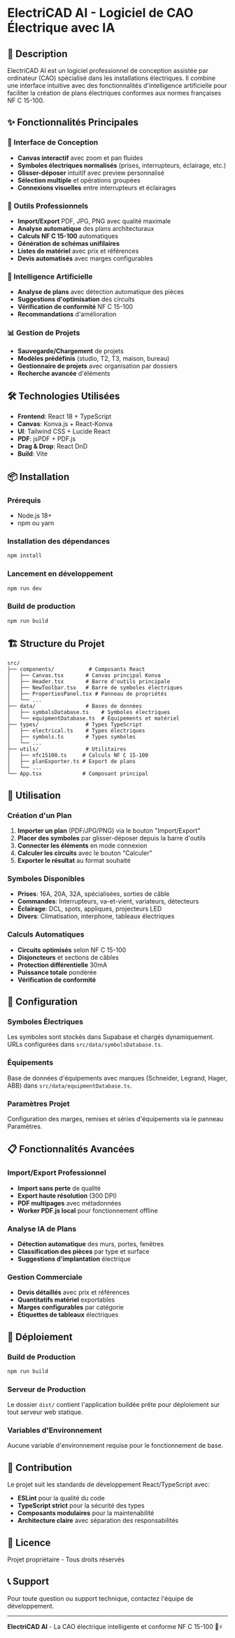 # ElectriCAD AI - Logiciel de CAO Électrique avec IA

## 🚀 Description

ElectriCAD AI est un logiciel professionnel de conception assistée par ordinateur (CAO) spécialisé dans les installations électriques. Il combine une interface intuitive avec des fonctionnalités d'intelligence artificielle pour faciliter la création de plans électriques conformes aux normes françaises NF C 15-100.

## ✨ Fonctionnalités Principales

### 🎨 Interface de Conception
- **Canvas interactif** avec zoom et pan fluides
- **Symboles électriques normalisés** (prises, interrupteurs, éclairage, etc.)
- **Glisser-déposer** intuitif avec preview personnalisé
- **Sélection multiple** et opérations groupées
- **Connexions visuelles** entre interrupteurs et éclairages

### 📐 Outils Professionnels
- **Import/Export** PDF, JPG, PNG avec qualité maximale
- **Analyse automatique** des plans architecturaux
- **Calculs NF C 15-100** automatiques
- **Génération de schémas unifilaires**
- **Listes de matériel** avec prix et références
- **Devis automatisés** avec marges configurables

### 🤖 Intelligence Artificielle
- **Analyse de plans** avec détection automatique des pièces
- **Suggestions d'optimisation** des circuits
- **Vérification de conformité** NF C 15-100
- **Recommandations** d'amélioration

### 📊 Gestion de Projets
- **Sauvegarde/Chargement** de projets
- **Modèles prédéfinis** (studio, T2, T3, maison, bureau)
- **Gestionnaire de projets** avec organisation par dossiers
- **Recherche avancée** d'éléments

## 🛠️ Technologies Utilisées

- **Frontend**: React 18 + TypeScript
- **Canvas**: Konva.js + React-Konva
- **UI**: Tailwind CSS + Lucide React
- **PDF**: jsPDF + PDF.js
- **Drag & Drop**: React DnD
- **Build**: Vite

## 📦 Installation

### Prérequis
- Node.js 18+ 
- npm ou yarn

### Installation des dépendances
```bash
npm install
```

### Lancement en développement
```bash
npm run dev
```

### Build de production
```bash
npm run build
```

## 🏗️ Structure du Projet

```
src/
├── components/           # Composants React
│   ├── Canvas.tsx       # Canvas principal Konva
│   ├── Header.tsx       # Barre d'outils principale
│   ├── NewToolbar.tsx   # Barre de symboles électriques
│   ├── PropertiesPanel.tsx # Panneau de propriétés
│   └── ...
├── data/                # Bases de données
│   ├── symbolsDatabase.ts    # Symboles électriques
│   └── equipmentDatabase.ts  # Équipements et matériel
├── types/               # Types TypeScript
│   ├── electrical.ts    # Types électriques
│   ├── symbols.ts       # Types symboles
│   └── ...
├── utils/               # Utilitaires
│   ├── nfc15100.ts     # Calculs NF C 15-100
│   ├── planExporter.ts # Export de plans
│   └── ...
└── App.tsx             # Composant principal
```

## 🎯 Utilisation

### Création d'un Plan
1. **Importer un plan** (PDF/JPG/PNG) via le bouton "Import/Export"
2. **Placer des symboles** par glisser-déposer depuis la barre d'outils
3. **Connecter les éléments** en mode connexion
4. **Calculer les circuits** avec le bouton "Calculer"
5. **Exporter le résultat** au format souhaité

### Symboles Disponibles
- **Prises**: 16A, 20A, 32A, spécialisées, sorties de câble
- **Commandes**: Interrupteurs, va-et-vient, variateurs, détecteurs
- **Éclairage**: DCL, spots, appliques, projecteurs LED
- **Divers**: Climatisation, interphone, tableaux électriques

### Calculs Automatiques
- **Circuits optimisés** selon NF C 15-100
- **Disjoncteurs** et sections de câbles
- **Protection différentielle** 30mA
- **Puissance totale** pondérée
- **Vérification de conformité**

## 🔧 Configuration

### Symboles Électriques
Les symboles sont stockés dans Supabase et chargés dynamiquement. URLs configurées dans `src/data/symbolsDatabase.ts`.

### Équipements
Base de données d'équipements avec marques (Schneider, Legrand, Hager, ABB) dans `src/data/equipmentDatabase.ts`.

### Paramètres Projet
Configuration des marges, remises et séries d'équipements via le panneau Paramètres.

## 📋 Fonctionnalités Avancées

### Import/Export Professionnel
- **Import sans perte** de qualité
- **Export haute résolution** (300 DPI)
- **PDF multipages** avec métadonnées
- **Worker PDF.js local** pour fonctionnement offline

### Analyse IA de Plans
- **Détection automatique** des murs, portes, fenêtres
- **Classification des pièces** par type et surface
- **Suggestions d'implantation** électrique

### Gestion Commerciale
- **Devis détaillés** avec prix et références
- **Quantitatifs matériel** exportables
- **Marges configurables** par catégorie
- **Étiquettes de tableaux** électriques

## 🚀 Déploiement

### Build de Production
```bash
npm run build
```

### Serveur de Production
Le dossier `dist/` contient l'application buildée prête pour déploiement sur tout serveur web statique.

### Variables d'Environnement
Aucune variable d'environnement requise pour le fonctionnement de base.

## 🤝 Contribution

Le projet suit les standards de développement React/TypeScript avec:
- **ESLint** pour la qualité du code
- **TypeScript strict** pour la sécurité des types
- **Composants modulaires** pour la maintenabilité
- **Architecture claire** avec séparation des responsabilités

## 📄 Licence

Projet propriétaire - Tous droits réservés

## 📞 Support

Pour toute question ou support technique, contactez l'équipe de développement.

---

**ElectriCAD AI** - La CAO électrique intelligente et conforme NF C 15-100 🔌⚡